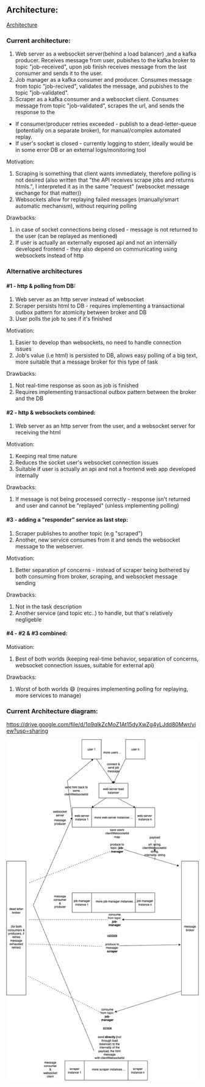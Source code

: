## Architecture:
[Architecture](./docs/architecture.md)

### Current architecture:

1. Web server as a websocket server(behind a load balancer) ,and a kafka producer.
   Receives message from user, pubishes to the kafka broker to topic "job-received", upon job finish receives message from the last consumer and sends it to the user.
2. Job manager as a kafka consumer and producer.
   Consumes message from topic "job-recived", validates the message, and pubishes to the topic "job-validated".
3. Scraper as a kafka consumer and a websocket client.
   Consumes message from topic "job-validated", scrapes the url, and sends the response to the 

- If consumer/producer retries exceeded - publish to a dead-letter-queue (potentially on a separate broker), for manual/complex automated replay.
- If user's socket is closed - currently logging to stderr, ideally would be in some error DB or an external logs/monitoring tool

Motivation:
1. Scraping is something that client wants immediately, therefore polling is not desired (also written that "the API receives scrape jobs and returns htmls.", I interpreted it as in the same "request" (websocket message exchange for that matter))
2. Websockets allow for replaying failed messages  (manually/smart automatic mechanism), without requiring polling

Drawbacks:
1. in case of socket connections being closed - message is not returned to the user (can be replayed as mentioned)
2. If user is actually an externally exposed api and not an internally developed frontend - they also depend on communicating using websockets instead of http

### Alternative architectures

#### #1 - http & polling from DB: 
1. Web server as an http server instead of websocket
2. Scraper persists html to DB - requires implementing a transactional outbox pattern for atomicity between broker and DB
3. User polls the job to see if it's finished

  Motivation:
  1. Easier to develop than websockets, no need to handle connection issues
  2. Job's value (i.e html) is persisted to DB, allows easy polling of a big text, more suitable that a message broker for this type of task

  Drawbacks:
  1. Not real-time response as soon as job is finished
  2. Requires implementing transactional outbox pattern between the broker and the DB


#### #2 - http & websockets combined: 

1. Web server as an http server from the user, and a websocket server for receiving the html

  Motivation:  
  1. Keeping real time nature
  2. Reduces the socket user's websocket connection issues
  3. Suitable if user is actually an api and not a frontend web app developed internally

  Drawbacks:  
  1. If message is not being processed correctly - response isn't returned and user and cannot be "replayed" (unless implementing polling)


#### #3 - adding a "responder" service as last step: 

1. Scraper publishes to another topic (e.g "scraped") 
2. Another, new service consumes from it and sends the websocket message to the webserver.

  Motivation:
  1. Better separation pf concerns - instead of scraper being bothered by both consuming from broker, scraping, and websocket message sending

  Drawbacks:
  1. Not in the task description
  2. Another service (and topic etc..) to handle, but that's relatively negligeble

#### #4 - #2 & #3 combined:
  Motivation:
  1. Best of both worlds (keeping real-time behavior, separation of concerns, websocket connection issues, suitable for external api)

  Drawbacks:
  1. Worst of both worlds :smile: (requires implementing polling for replaying, more services to manage)


### Current Architecture diagram:

https://drive.google.com/file/d/1o9qlkZcMoZ1At15dyXwZg4yLJdd80Mwr/view?usp=sharing

![My Flowchart](./architecture_diagram.png)